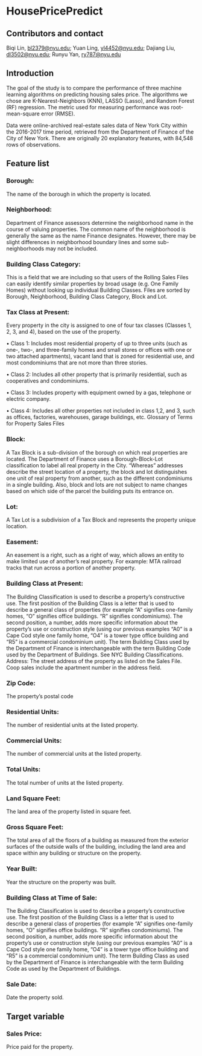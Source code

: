# HousePricePredict

## Contributors and contact
Biqi Lin, bl2379@nyu.edu;
Yuan Ling, yl4452@nyu.edu;
Dajiang Liu, dl3502@nyu.edu;
Runyu Yan, ry787@nyu.edu

## Introduction
The goal of the study is to compare the performance of three machine learning algorithms on predicting housing sales price. The algorithms we chose are K-Nearest-Neighbors (KNN), LASSO (Lasso), and Random Forest (RF) regression. The metric used for measuring performance was root-mean-square error (RMSE).

Data were online-archived real-estate sales data of New York City within the 2016-2017 time period, retrieved from the Department of Finance of the City of New York. There are originally 20 explanatory features, with 84,548 rows of observations.

## Feature list
### Borough:
The name of the borough in which the property is located.
### Neighborhood:
Department of Finance assessors determine the neighborhood name in the course of valuing
properties. The common name of the neighborhood is generally the same as the name
Finance designates. However, there may be slight differences in neighborhood boundary lines
and some sub-neighborhoods may not be included.
### Building Class Category:
This is a field that we are including so that users of the Rolling Sales Files can easily
identify similar properties by broad usage (e.g. One Family Homes) without looking up
individual Building Classes. Files are sorted by Borough, Neighborhood, Building Class
Category, Block and Lot.
### Tax Class at Present:
Every property in the city is assigned to one of four tax classes (Classes 1, 2, 3, and 4),
based on the use of the property.
  
  • Class 1: Includes most residential property of up to three units (such as one-,
two-, and three-family homes and small stores or offices with one or two
attached apartments), vacant land that is zoned for residential use, and most
condominiums that are not more than three stories.
  
  • Class 2: Includes all other property that is primarily residential, such as
cooperatives and condominiums.
  
  • Class 3: Includes property with equipment owned by a gas, telephone or electric
company.
  
  • Class 4: Includes all other properties not included in class 1,2, and 3, such as
offices, factories, warehouses, garage buildings, etc.
Glossary of Terms for Property Sales Files
### Block:
A Tax Block is a sub-division of the borough on which real properties are located.
The Department of Finance uses a Borough-Block-Lot classification to label all real
property in the City. “Whereas” addresses describe the street location of a property, the
block and lot distinguishes one unit of real property from another, such as the different
condominiums in a single building. Also, block and lots are not subject to name changes
based on which side of the parcel the building puts its entrance on.
### Lot:
A Tax Lot is a subdivision of a Tax Block and represents the property unique location.
### Easement:
An easement is a right, such as a right of way, which allows an entity to make limited use of
another’s real property. For example: MTA railroad tracks that run across a portion of another
property.
### Building Class at Present:
The Building Classification is used to describe a property’s constructive use. The first position
of the Building Class is a letter that is used to describe a general class of properties (for
example “A” signifies one-family homes, “O” signifies office buildings. “R” signifies
condominiums). The second position, a number, adds more specific information about the
property’s use or construction style (using our previous examples “A0” is a Cape Cod style
one family home, “O4” is a tower type office building and “R5” is a commercial condominium
unit). The term Building Class used by the Department of Finance is interchangeable with the
term Building Code used by the Department of Buildings. See NYC Building Classifications.
Address: The street address of the property as listed on the Sales File. Coop sales
include the apartment number in the address field.
### Zip Code: 
The property’s postal code
### Residential Units:
The number of residential units at the listed property.
### Commercial Units:
The number of commercial units at the listed property.
### Total Units:
The total number of units at the listed property.
### Land Square Feet:
The land area of the property listed in square feet.
### Gross Square Feet:
The total area of all the floors of a building as measured from the exterior surfaces of the
outside walls of the building, including the land area and space within any building or structure
on the property.
### Year Built:
Year the structure on the property was built.
### Building Class at Time of Sale:
The Building Classification is used to describe a property’s constructive use. The first
position of the Building Class is a letter that is used to describe a general class of
properties (for example “A” signifies one-family homes, “O” signifies office buildings. “R”
signifies condominiums). The second position, a number, adds more specific information
about the property’s use or construction style (using our previous examples “A0” is a Cape
Cod style one family home, “O4” is a tower type office building and “R5” is a commercial
condominium unit). The term Building Class as used by the Department of Finance is
interchangeable with the term Building Code as used by the Department of Buildings.
### Sale Date:
Date the property sold.

## Target variable
### Sales Price:
Price paid for the property.
